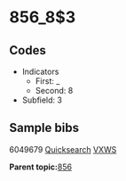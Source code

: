 # 856\_8$3

## Codes

-   Indicators
    -   First: \_
    -   Second: 8
-   Subfield: 3

## Sample bibs

6049679 [Quicksearch](https://search.library.yale.edu/catalog/6049679) [VXWS](http://prodorbis.library.yale.edu:7014/vxws/GetHoldingsService?bibId=6049679)

**Parent topic:**[856](../../tags/856/856.md)

